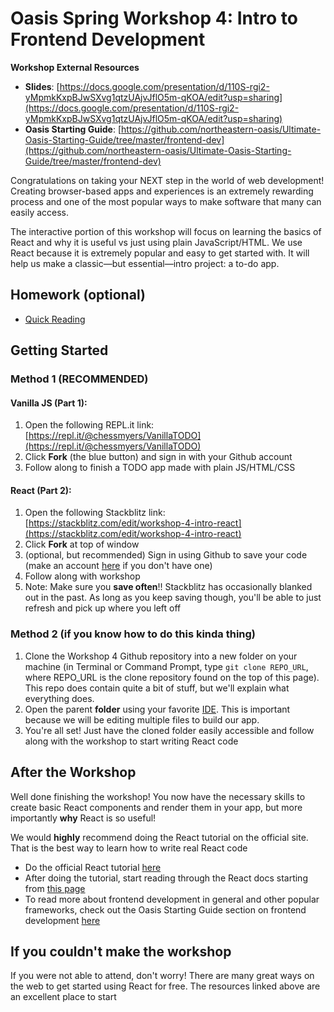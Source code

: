 # Oasis Spring Workshop 4: Intro to Frontend Development

**Workshop External Resources**

  *  **Slides**: [https://docs.google.com/presentation/d/110S-rgi2-yMpmkKxpBJwSXvg1qtzUAjvJflO5m-qKOA/edit?usp=sharing](https://docs.google.com/presentation/d/110S-rgi2-yMpmkKxpBJwSXvg1qtzUAjvJflO5m-qKOA/edit?usp=sharing)
  * **Oasis Starting Guide**: [https://github.com/northeastern-oasis/Ultimate-Oasis-Starting-Guide/tree/master/frontend-dev](https://github.com/northeastern-oasis/Ultimate-Oasis-Starting-Guide/tree/master/frontend-dev)

Congratulations on taking your NEXT step in the world of web development! Creating browser-based apps and experiences is an extremely rewarding process and one of the most popular ways to make software that many can easily access.

The interactive portion of this workshop will focus on learning the basics of React and why it is useful vs just using plain JavaScript/HTML. We use React because it is extremely popular and easy to get started with. It will help us make a classic—but essential—intro project: a to-do app.

## Homework (optional)

- [Quick Reading](https://www.pluralsight.com/blog/film-games/whats-difference-front-end-back-end)

## Getting Started

### Method 1 (RECOMMENDED)

#### Vanilla JS (Part 1):

1. Open the following REPL.it link:
[https://repl.it/@chessmyers/VanillaTODO](https://repl.it/@chessmyers/VanillaTODO)
2. Click **Fork** (the blue button) and sign in with your Github account
3. Follow along to finish a TODO app made with plain JS/HTML/CSS

#### React (Part 2):

1. Open the following Stackblitz link: [https://stackblitz.com/edit/workshop-4-intro-react](https://stackblitz.com/edit/workshop-4-intro-react)
2. Click **Fork** at top of window
3. (optional, but recommended) Sign in using Github to save your code (make an account [here](https://github.com/join) if you don't have one)
4. Follow along with workshop
5. Note: Make sure you **save often**!! Stackblitz has occasionally blanked out in the past. As long as you keep saving though, you'll be able to just refresh and pick up where you left off

### Method 2 (if you know how to do this kinda thing)

1. Clone the Workshop 4 Github repository into a new folder on your machine (in Terminal or Command Prompt, type `git clone REPO_URL`, where REPO_URL is the clone repository found on the top of this page). This repo does contain quite a bit of stuff, but we'll explain what everything does.
2. Open the parent **folder** using your favorite [IDE](https://github.com/northeastern-oasis/Ultimate-Oasis-Starting-Guide/tree/master/IDEs). This is important because we will be editing multiple files to build our app.
3. You're all set! Just have the cloned folder easily accessible and follow along with the workshop to start writing React code


## After the Workshop

Well done finishing the workshop! You now have the necessary skills to create basic React components and render them in your app, but more importantly **why** React is so useful!

We would **highly** recommend doing the React tutorial on the official site. That is the best way to learn how to write real React code

  *   Do the official React tutorial [here](https://reactjs.org/tutorial/tutorial.html)
  *   After doing the tutorial, start reading through the React docs starting from [this page](https://reactjs.org/docs/hello-world.html)
  *   To read more about frontend development in general and other popular frameworks, check out the Oasis Starting Guide section on frontend development [here](https://github.com/northeastern-oasis/Ultimate-Oasis-Starting-Guide/tree/master/frontend-dev)

## If you couldn't make the workshop

If you were not able to attend, don't worry! There are many great ways on the web to get started using React for free. The resources linked above are an excellent place to start